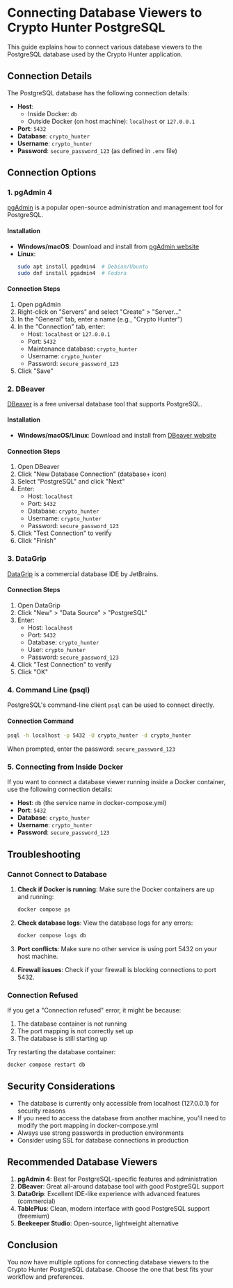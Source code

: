 # Connecting Database Viewers to Crypto Hunter PostgreSQL

This guide explains how to connect various database viewers to the PostgreSQL database used by the Crypto Hunter application.

## Connection Details

The PostgreSQL database has the following connection details:

- **Host**: 
  - Inside Docker: `db`
  - Outside Docker (on host machine): `localhost` or `127.0.0.1`
- **Port**: `5432`
- **Database**: `crypto_hunter`
- **Username**: `crypto_hunter`
- **Password**: `secure_password_123` (as defined in `.env` file)

## Connection Options

### 1. pgAdmin 4

[pgAdmin](https://www.pgadmin.org/) is a popular open-source administration and management tool for PostgreSQL.

#### Installation

- **Windows/macOS**: Download and install from [pgAdmin website](https://www.pgadmin.org/download/)
- **Linux**: 
  ```bash
  sudo apt install pgadmin4  # Debian/Ubuntu
  sudo dnf install pgadmin4  # Fedora
  ```

#### Connection Steps

1. Open pgAdmin
2. Right-click on "Servers" and select "Create" > "Server..."
3. In the "General" tab, enter a name (e.g., "Crypto Hunter")
4. In the "Connection" tab, enter:
   - Host: `localhost` or `127.0.0.1`
   - Port: `5432`
   - Maintenance database: `crypto_hunter`
   - Username: `crypto_hunter`
   - Password: `secure_password_123`
5. Click "Save"

### 2. DBeaver

[DBeaver](https://dbeaver.io/) is a free universal database tool that supports PostgreSQL.

#### Installation

- **Windows/macOS/Linux**: Download and install from [DBeaver website](https://dbeaver.io/download/)

#### Connection Steps

1. Open DBeaver
2. Click "New Database Connection" (database+ icon)
3. Select "PostgreSQL" and click "Next"
4. Enter:
   - Host: `localhost`
   - Port: `5432`
   - Database: `crypto_hunter`
   - Username: `crypto_hunter`
   - Password: `secure_password_123`
5. Click "Test Connection" to verify
6. Click "Finish"

### 3. DataGrip

[DataGrip](https://www.jetbrains.com/datagrip/) is a commercial database IDE by JetBrains.

#### Connection Steps

1. Open DataGrip
2. Click "New" > "Data Source" > "PostgreSQL"
3. Enter:
   - Host: `localhost`
   - Port: `5432`
   - Database: `crypto_hunter`
   - User: `crypto_hunter`
   - Password: `secure_password_123`
4. Click "Test Connection" to verify
5. Click "OK"

### 4. Command Line (psql)

PostgreSQL's command-line client `psql` can be used to connect directly.

#### Connection Command

```bash
psql -h localhost -p 5432 -U crypto_hunter -d crypto_hunter
```

When prompted, enter the password: `secure_password_123`

### 5. Connecting from Inside Docker

If you want to connect a database viewer running inside a Docker container, use the following connection details:

- **Host**: `db` (the service name in docker-compose.yml)
- **Port**: `5432`
- **Database**: `crypto_hunter`
- **Username**: `crypto_hunter`
- **Password**: `secure_password_123`

## Troubleshooting

### Cannot Connect to Database

1. **Check if Docker is running**: Make sure the Docker containers are up and running:
   ```bash
   docker compose ps
   ```

2. **Check database logs**: View the database logs for any errors:
   ```bash
   docker compose logs db
   ```

3. **Port conflicts**: Make sure no other service is using port 5432 on your host machine.

4. **Firewall issues**: Check if your firewall is blocking connections to port 5432.

### Connection Refused

If you get a "Connection refused" error, it might be because:

1. The database container is not running
2. The port mapping is not correctly set up
3. The database is still starting up

Try restarting the database container:

```bash
docker compose restart db
```

## Security Considerations

- The database is currently only accessible from localhost (127.0.0.1) for security reasons
- If you need to access the database from another machine, you'll need to modify the port mapping in docker-compose.yml
- Always use strong passwords in production environments
- Consider using SSL for database connections in production

## Recommended Database Viewers

1. **pgAdmin 4**: Best for PostgreSQL-specific features and administration
2. **DBeaver**: Great all-around database tool with good PostgreSQL support
3. **DataGrip**: Excellent IDE-like experience with advanced features (commercial)
4. **TablePlus**: Clean, modern interface with good PostgreSQL support (freemium)
5. **Beekeeper Studio**: Open-source, lightweight alternative

## Conclusion

You now have multiple options for connecting database viewers to the Crypto Hunter PostgreSQL database. Choose the one that best fits your workflow and preferences.
